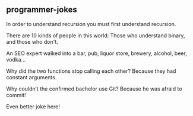 programmer-jokes
----------------

In order to understand recursion you must first understand recursion.

There are 10 kinds of people in this world: Those who understand binary, and those who don't.

An SEO expert walked into a bar, pub, liquor store, brewery, alcohol, beer, vodka...

Why did the two functions stop calling each other? Because they had constant arguments.

Why couldn’t the confirmed bachelor use Git? Because he was afraid to commit!

Even better joke here!
